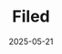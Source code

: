 ---  
layout: startup_page  
title: "Filed"  
id: "filed.com"  
permalink: "/filedfiled.com05212025/"  
website: "https://www.filed.com/"  
funding_round: ""  
funding_amount: "$17.2M"  
investors: "Northzone, Day One Ventures, Neo"  
about: "Filed is an AI-powered accounting software designed to automate the tax return lifecycle. It uses AI to read documents, apply each firm's specific tax strategy, and input data into existing software systems, aiming to reduce manual work and address the challenges of the tax industry."  
markets: "AI, Accounting, Business/Productivity Software"  
hq: "Brooklyn, New York, United States"  
founded_year: "2024"  
linkedin: "https://www.linkedin.com/company/filedhq"  
twitter: "https://twitter.com/FiledHQ"  
instagram: ""  
facebook: "https://www.facebook.com/Filed-AI"  
crunchbase: "https://www.crunchbase.com/organization/filed"  
pitchbook: "https://pitchbook.com/profiles/company/706799-62"  

date_display: "21-May-2025"  
date: "2025-05-21"

# SEO Optimization  
meta_title: "Filed -  Funding ($17.2M)"  
meta_description: "Filed, Filed is an AI-powered accounting software designed to automate the tax return lifecycle. It uses AI to read documents, apply each firm's specific tax..."  
meta_keywords: "Filed, AI, Accounting, Business/Productivity Software,  funding"  
canonical_url: "https://startup.projectstartups.com/filedfiled.com05212025/"  
---